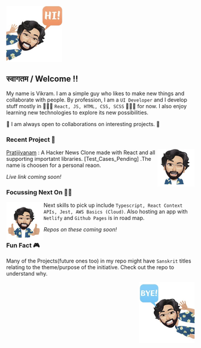 <img src="https://github.com/k-vikram/k-vikram/blob/master/Avatars/hi.png" alt="sayhi" width="150"/>


## स्वागतम / Welcome !!

My name is Vikram. I am a simple guy who likes to make new things and collaborate with people. By profession, I am a `UI Developer` and I develop stuff mostly in 👨🏻‍💻 `React, JS, HTML, CSS, SCSS` 👨🏻‍💻 for now. I also enjoy learning new technologies to explore its new possibilities. 

🤝 I am always open to collaborations on interesting projects. 🤝


### Recent Project 🌱 
<img src="https://github.com/k-vikram/k-vikram/blob/master/Avatars/wink.png" alt="mewink" width="100" align="right" />

[Pratijivanam](https://github.com/k-vikram/Pratijivanam) : A Hacker News Clone made with React and all supporting importatnt libraries. [Test_Cases_Pending] .The name is choosen for a personal reaon.

*Live link coming soon!*


### Focussing Next On 🤽‍♂️
<img src="https://github.com/k-vikram/k-vikram/blob/master/Avatars/thumbsup.png" alt="mewink" width="100" align="left"/>

Next skills to pick up include `Typescript, React Context APIs, Jest, AWS Basics (Cloud)`.
Also hosting an app with `Netlify` and `Github Pages` is in road map.

*Repos on these coming soon!*




### Fun Fact 🎮

Many of the Projects(future ones too) in my repo might have `Sanskrit` titles relating to the theme/purpose of the initiative. Check out the repo to understand why.

<img src="https://github.com/k-vikram/k-vikram/blob/master/Avatars/bye.png" alt="saybye" width="150" align="right"/>
